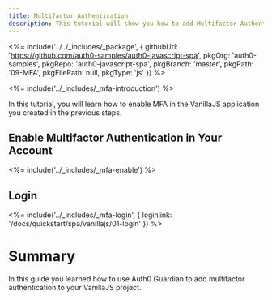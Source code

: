 ```yaml
---
title: Multifactor Authentication
description: This tutorial will show you how to add Multifactor Authentication to your VanillaJS app with auth0.
---
```


<%= include('../../_includes/_package', {
  githubUrl: 'https://github.com/auth0-samples/auth0-javascript-spa',
  pkgOrg: 'auth0-samples',
  pkgRepo: 'auth0-javascript-spa',
  pkgBranch: 'master',
  pkgPath: '09-MFA',
  pkgFilePath: null,
  pkgType: 'js'
}) %>

<%= include('../_includes/_mfa-introduction') %>

In this tutorial, you will learn how to enable MFA in the VanillaJS application you created in the previous steps.

## Enable Multifactor Authentication in Your Account

<%= include('../_includes/_mfa-enable') %>

## Login

<%= include('../_includes/_mfa-login', { loginlink: '/docs/quickstart/spa/vanillajs/01-login' }) %>

# Summary

In this guide you learned how to use Auth0 Guardian to add multifactor authentication to your VanillaJS project.

